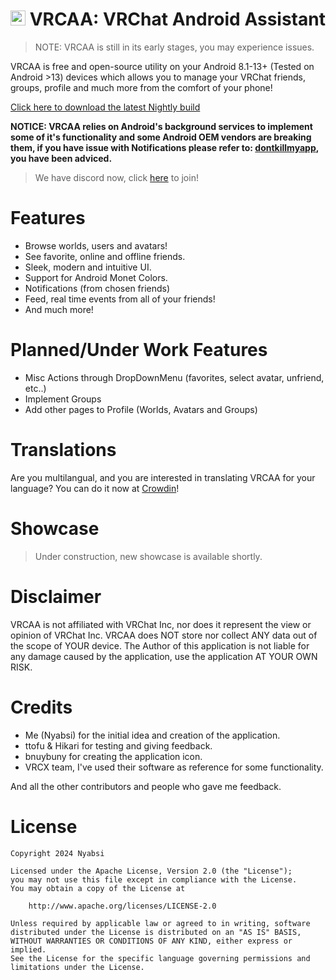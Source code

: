 # <img src="https://github.com/Nyabsi/vrcaa/assets/43046474/a90fb8bf-6017-410c-9def-93a8a43682cb" height="24" width="24"> VRCAA: VRChat Android Assistant

> NOTE: VRCAA is still in its early stages, you may experience issues.

VRCAA is free and open-source utility on your Android 8.1-13+ (Tested on Android >13) devices which allows you to manage your VRChat friends, groups, profile and much more from the comfort of your phone!

[Click here to download the latest Nightly build](https://github.com/Nyabsi/vrcaa/releases/download/latest/app-debug.apk)

**NOTICE: VRCAA relies on Android's background services to implement some of it's functionality and some Android OEM vendors are breaking them, if you have issue with Notifications please refer to: [dontkillmyapp](https://dontkillmyapp.com/), you have been adviced.**

> We have discord now, click [here](https://discord.gg/tJf7aD8uDr) to join!

# Features

- Browse worlds, users and avatars!
- See favorite, online and offline friends.
- Sleek, modern and intuitive UI.
- Support for Android Monet Colors.
- Notifications (from chosen friends)
- Feed, real time events from all of your friends!
- And much more!

# Planned/Under Work Features

- Misc Actions through DropDownMenu (favorites, select avatar, unfriend, etc..)
- Implement Groups
- Add other pages to Profile (Worlds, Avatars and Groups)

# Translations

Are you multilangual, and you are interested in translating VRCAA for your language? You can do it now at [Crowdin](https://crowdin.com/project/vrcaa)!

# Showcase

> Under construction, new showcase is available shortly.
  
# Disclaimer

VRCAA is not affiliated with VRChat Inc, nor does it represent the view or opinion of VRChat Inc. VRCAA does NOT store nor collect ANY data out of the scope of YOUR device. The Author of this application is not liable for any damage caused by the application, use the application AT YOUR OWN RISK.

# Credits

- Me (Nyabsi) for the initial idea and creation of the application.
- ttofu & Hikari for testing and giving feedback.
- bnuybuny for creating the application icon.
- VRCX team, I've used their software as reference for some functionality.

And all the other contributors and people who gave me feedback.

# License

```
Copyright 2024 Nyabsi

Licensed under the Apache License, Version 2.0 (the "License");
you may not use this file except in compliance with the License.
You may obtain a copy of the License at

    http://www.apache.org/licenses/LICENSE-2.0

Unless required by applicable law or agreed to in writing, software
distributed under the License is distributed on an "AS IS" BASIS,
WITHOUT WARRANTIES OR CONDITIONS OF ANY KIND, either express or implied.
See the License for the specific language governing permissions and
limitations under the License.
```
